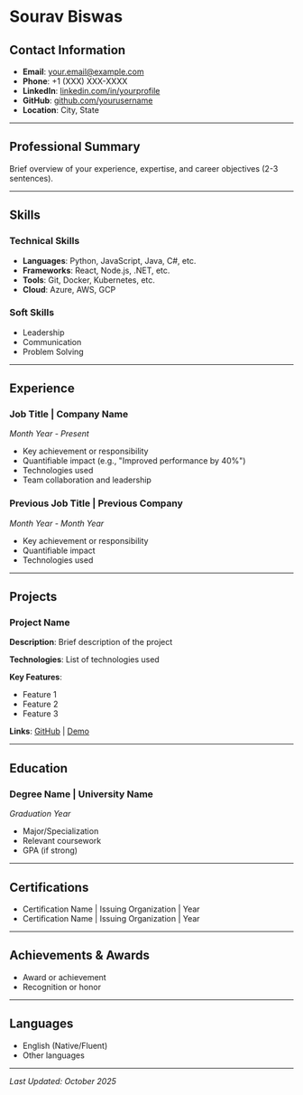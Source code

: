# Sourav Biswas

<!-- ![Profile](images/profile.jpg) -->

## Contact Information
- **Email**: your.email@example.com
- **Phone**: +1 (XXX) XXX-XXXX
- **LinkedIn**: [linkedin.com/in/yourprofile](https://linkedin.com/in/yourprofile)
- **GitHub**: [github.com/yourusername](https://github.com/yourusername)
- **Location**: City, State

---

## Professional Summary

Brief overview of your experience, expertise, and career objectives (2-3 sentences).

---

## Skills

### Technical Skills
- **Languages**: Python, JavaScript, Java, C#, etc.
- **Frameworks**: React, Node.js, .NET, etc.
- **Tools**: Git, Docker, Kubernetes, etc.
- **Cloud**: Azure, AWS, GCP

### Soft Skills
- Leadership
- Communication
- Problem Solving

---

## Experience

### Job Title | Company Name
<!-- ![Company Logo](images/company-logos/company1.png) -->
*Month Year - Present*

- Key achievement or responsibility
- Quantifiable impact (e.g., "Improved performance by 40%")
- Technologies used
- Team collaboration and leadership

### Previous Job Title | Previous Company
*Month Year - Month Year*

- Key achievement or responsibility
- Quantifiable impact
- Technologies used

---

## Projects

### Project Name
<!-- ![Screenshot](images/project-screenshots/project1.png) -->

**Description**: Brief description of the project

**Technologies**: List of technologies used

**Key Features**:
- Feature 1
- Feature 2
- Feature 3

**Links**: [GitHub](https://github.com/...) | [Demo](https://...)

---

## Education

### Degree Name | University Name
*Graduation Year*

- Major/Specialization
- Relevant coursework
- GPA (if strong)

---

## Certifications

- Certification Name | Issuing Organization | Year
- Certification Name | Issuing Organization | Year

---

## Achievements & Awards

- Award or achievement
- Recognition or honor

---

## Languages

- English (Native/Fluent)
- Other languages

---

*Last Updated: October 2025*
